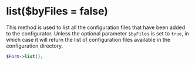 # list($byFiles = false)
This method is used to list all the configuration files that have been added to the configurator. Unless the optional parameter `$byFiles` is set to `true`, in which case it will return the list of configuration files available in the configuration directory.

```php
$Form->list();
```
